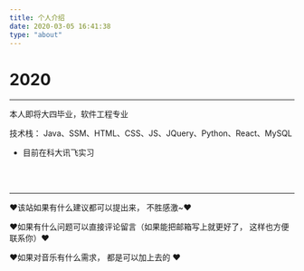 ```yaml
---
title: 个人介绍
date: 2020-03-05 16:41:38
type: "about"
---
```


# 2020

---

本人即将大四毕业，软件工程专业

技术栈： Java、SSM、HTML、CSS、JS、JQuery、Python、React、MySQL

- 目前在科大讯飞实习



<br/><br/>

---

:heart:该站如果有什么建议都可以提出来， 不胜感激~:heart:



:heart:如果有什么问题可以直接评论留言（如果能把邮箱写上就更好了， 这样也方便联系你）:heart:



:heart:如果对音乐有什么需求， 都是可以加上去的 :heart:
